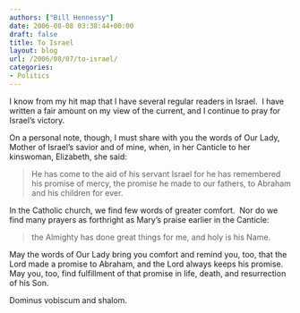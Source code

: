 ```yaml
---
authors: ["Bill Hennessy"]
date: 2006-08-08 03:38:44+00:00
draft: false
title: To Israel
layout: blog
url: /2006/08/07/to-israel/
categories:
- Politics
---
```


I know from my hit map that I have several regular readers in Israel.  I have written a fair amount on my view of the current, and I continue to pray for Israel’s victory.

On a personal note, though, I must share with you the words of Our Lady, Mother of Israel’s savior and of mine, when, in her Canticle to her kinswoman, Elizabeth, she said:



> He has come to the aid of his servant Israel
for he has remembered his promise of mercy,
the promise he made to our fathers,
to Abraham and his children for ever.



In the Catholic church, we find few words of greater comfort.  Nor do we find many prayers as forthright as Mary’s praise earlier in the Canticle:



> the Almighty has done great things for me,
and holy is his Name.



May the words of Our Lady bring you comfort and remind you, too, that the Lord made a promise to Abraham, and the Lord always keeps his promise.  May you, too, find fulfillment of that promise in life, death, and resurrection of his Son.

Dominus vobiscum and shalom.
